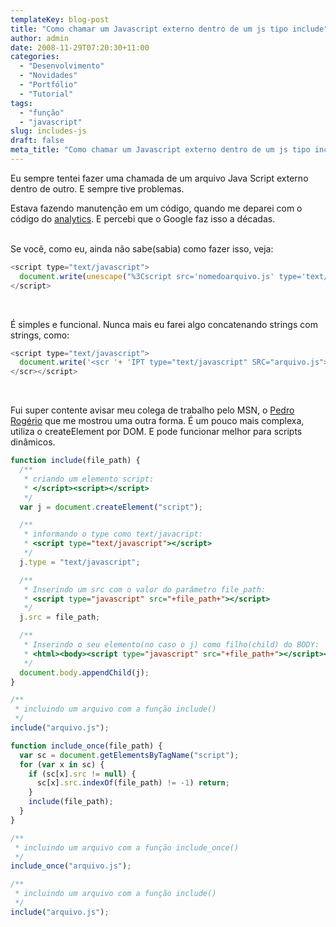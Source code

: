```yaml
---
templateKey: blog-post
title: "Como chamar um Javascript externo dentro de um js tipo include"
author: admin
date: 2008-11-29T07:20:30+11:00
categories:
  - "Desenvolvimento"
  - "Novidades"
  - "Portfólio"
  - "Tutorial"
tags:
  - "função"
  - "javascript"
slug: includes-js
draft: false
meta_title: "Como chamar um Javascript externo dentro de um js tipo include"
---
```


Eu sempre tentei fazer uma chamada de um arquivo Java Script externo dentro de outro. E sempre tive problemas.

Estava fazendo manutenção em um código, quando me deparei com o código do [analytics](http://www.google.com/analytics/pt-BR/index.html "Google Analytics"). E percebi que o Google faz isso a décadas.\
<br>

Se você, como eu, ainda não sabe(sabia) como fazer isso, veja:
```javascript
<script type="text/javascript">
  document.write(unescape("%3Cscript src='nomedoarquivo.js' type='text/javascript'%3E%3C/script%3E"));
</script>
```
<br>

É simples e funcional. Nunca mais eu farei algo concatenando strings com strings, como:
```javascript
<script type="text/javascript">
  document.write('<scr '+ 'IPT type="text/javascript" SRC="arquivo.js">< /SCRIPT>');
</scr></script>
```
<br>

Fui super contente avisar meu colega de trabalho pelo MSN, o [Pedro Rogério](http://www.pinceladasdaweb.com.br/blog/ "Pedro Rogerio do Pinceladas da Web") que me mostrou uma outra forma. É um pouco mais complexa, utiliza o createElement por DOM. E pode funcionar melhor para scripts dinâmicos.
```javascript
function include(file_path) {
  /**
   * criando um elemento script:
   * </script><script></script>
   */
  var j = document.createElement("script");

  /**
   * informando o type como text/javacript:
   * <script type="text/javascript"></script>
   */
  j.type = "text/javascript";

  /**
   * Inserindo um src com o valor do parâmetro file_path:
   * <script type="javascript" src="+file_path+"></script>
   */
  j.src = file_path;

  /**
   * Inserindo o seu elemento(no caso o j) como filho(child) do BODY:
   * <html><body><script type="javascript" src="+file_path+"></script></body></html>
   */
  document.body.appendChild(j);
}

/**
 * incluindo um arquivo com a função include()
 */
include("arquivo.js");

function include_once(file_path) {
  var sc = document.getElementsByTagName("script");
  for (var x in sc) {
    if (sc[x].src != null) {
      sc[x].src.indexOf(file_path) != -1) return;
    }
    include(file_path);
  }
}

/**
 * incluindo um arquivo com a função include_once()
 */
include_once("arquivo.js");

/**
 * incluindo um arquivo com a função include()
 */
include("arquivo.js");
```
